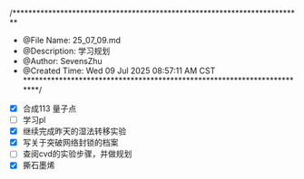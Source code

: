 /*************************************************************************
 * @File Name: 25_07_09.md
 * @Description:  学习规划
 * @Author: SevensZhu
 * @Created Time: Wed 09 Jul 2025 08:57:11 AM CST
 ************************************************************************/

- [x] 合成113 量子点
- [ ] 学习pl
- [x] 继续完成昨天的湿法转移实验
- [x] 写关于突破网络封锁的档案
- [ ] 查阅cvd的实验步骤，并做规划
- [x] 撕石墨烯